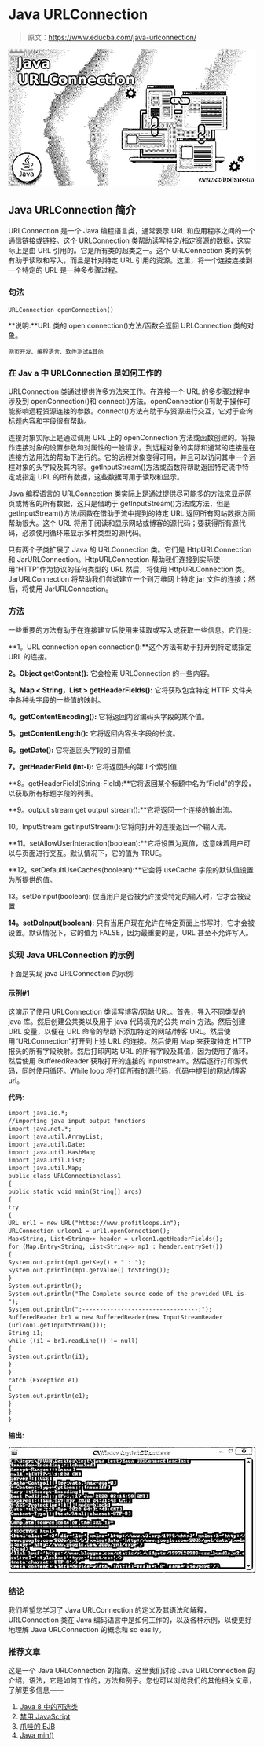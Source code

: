 # Java URLConnection

> 原文：<https://www.educba.com/java-urlconnection/>

![Java URLConnection](img/93ea4523514dede20e46318efd8f3f49.png)



## Java URLConnection 简介

URLConnection 是一个 Java 编程语言类，通常表示 URL 和应用程序之间的一个通信链接或链接。这个 URLConnection 类帮助读写特定/指定资源的数据，这实际上是由 URL 引用的。它是所有类的超类之一。这个 URLConnection 类的实例有助于读取和写入，而且是针对特定 URL 引用的资源。这里，将一个连接连接到一个特定的 URL 是一种多步骤过程。

### 句法

```
URLConnection openConnection()
```

**说明:**URL 类的 open connection()方法/函数会返回 URLConnection 类的对象。

<small>网页开发、编程语言、软件测试&其他</small>

### 在 Jav **a** 中 URLConnection 是如何工作的

URLConnection 类通过提供许多方法来工作。在连接一个 URL 的多步骤过程中涉及到 openConnection()和 connect()方法。openConnection()有助于操作可能影响远程资源连接的参数。connect()方法有助于与资源进行交互，它对于查询标题内容和字段很有帮助。

连接对象实际上是通过调用 URL 上的 openConnection 方法或函数创建的。将操作连接对象的设置参数和对属性的一般请求。到远程对象的实际和通常的连接是在连接方法用法的帮助下进行的。它的远程对象变得可用，并且可以访问其中一个远程对象的头字段及其内容。getInputStream()方法或函数将帮助返回特定流中特定或指定 URL 的所有数据，这些数据可用于读取和显示。

Java 编程语言的 URLConnection 类实际上是通过提供尽可能多的方法来显示网页或博客的所有数据，这只是借助于 getInputStream()方法或方法，但是 getInputStream()方法/函数在借助于流中提到的特定 URL 返回所有网站数据方面帮助很大。这个 URL 将用于阅读和显示网站或博客的源代码；要获得所有源代码，必须使用循环来显示多种类型的源代码。

只有两个子类扩展了 Java 的 URLConnection 类。它们是 HttpURLConnection 和 JarURLConnection。HttpURLConnection 帮助我们连接到实际使用“HTTP”作为协议的任何类型的 URL 然后，将使用 HttpURLConnection 类。JarURLConnection 将帮助我们尝试建立一个到万维网上特定 jar 文件的连接；然后，将使用 JarURLConnection。

### 方法

一些重要的方法有助于在连接建立后使用来读取或写入或获取一些信息。它们是:

**1。URL connection open connection():**这个方法有助于打开到特定或指定 URL 的连接。

**2。Object getContent():** 它会检索 URLConnection 的一些内容。

**3。Map < String，List > getHeaderFields():** 它将获取包含特定 HTTP 文件夹中各种头字段的一些值的映射。

**4。getContentEncoding():** 它将返回内容编码头字段的某个值。

**5。getContentLength():** 它将返回内容头字段的长度。

**6。getDate():** 它将返回头字段的日期值

**7。getHeaderField (int-i):** 它将返回头的第 I 个索引值

**8。getHeaderField(String-Field):**它将返回某个标题中名为“Field”的字段，以获取所有标题字段的列表。

**9。output stream get output stream():**它将返回一个连接的输出流。

10。InputStream getInputStream():它将向打开的连接返回一个输入流。

**11。setAllowUserInteraction(boolean):**它将设置为真值，这意味着用户可以与页面进行交互。默认情况下，它的值为 TRUE。

**12。setDefaultUseCaches(boolean):**它会将 useCache 字段的默认值设置为所提供的值。

13。setDoInput(boolean): 仅当用户是否被允许接受特定的输入时，它才会被设置

**14。setDoInput(boolean):** 只有当用户现在允许在特定页面上书写时，它才会被设置。默认情况下，它的值为 FALSE，因为最重要的是，URL 甚至不允许写入。

### 实现 Java URLConnection 的示例

下面是实现 java URLConnection 的示例:

#### 示例#1

这演示了使用 URLConnection 类读写博客/网站 URL。首先，导入不同类型的 java 库。然后创建公共类以及用于 java 代码填充的公共 main 方法。然后创建 URL 变量，以便在 URL 命令的帮助下添加特定的网站/博客 URL。然后使用“URLConnection”打开到上述 URL 的连接。然后使用 Map 来获取特定 HTTP 报头的所有字段映射。然后打印网站 URL 的所有字段及其值，因为使用了循环。然后使用 BufferedReader 获取打开的连接的 inputstream。然后逐行打印源代码，同时使用循环。While loop 将打印所有的源代码，代码中提到的网站/博客 url。

**代码:**

```
import java.io.*;
//importing java input output functions
import java.net.*;
import java.util.ArrayList;
import java.util.Date;
import java.util.HashMap;
import java.util.List;
import java.util.Map;
public class URLConnectionclass1
{
public static void main(String[] args)
{
try
{
URL url1 = new URL("https://www.profitloops.in");
URLConnection urlcon1 = url1.openConnection();
Map<String, List<String>> header = urlcon1.getHeaderFields();
for (Map.Entry<String, List<String>> mp1 : header.entrySet())
{
System.out.print(mp1.getKey() + " : ");
System.out.println(mp1.getValue().toString());
}
System.out.println();
System.out.println("The Complete source code of the provided URL is-");
System.out.println(":---------------------------------:");
BufferedReader br1 = new BufferedReader(new InputStreamReader
(urlcon1.getInputStream()));
String i1;
while ((i1 = br1.readLine()) != null)
{
System.out.println(i1);
}
}
catch (Exception e1)
{
System.out.println(e1);
}
}
}
```

**输出:**

![Java URLConnection1](img/96b236dd18510e1bfdb4530d33b8df80.png)



### 结论

我们希望您学习了 Java URLConnection 的定义及其语法和解释，URLConnection 类在 Java 编码语言中是如何工作的，以及各种示例，以便更好地理解 Java URLConnection 的概念和 so easily。

### 推荐文章

这是一个 Java URLConnection 的指南。这里我们讨论 Java URLConnection 的介绍，语法，它是如何工作的，方法和例子。您也可以浏览我们的其他相关文章，了解更多信息——

1.  [Java 8 中的可选类](https://www.educba.com/optional-class-in-java-8/)
2.  [禁用 JavaScript](https://www.educba.com/disable-javascript/)
3.  [爪哇的 EJB](https://www.educba.com/ejb-in-java/)
4.  [Java min()](https://www.educba.com/java-min/)





